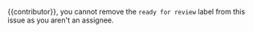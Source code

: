 {{contributor}}, you cannot remove the `ready for review` label from this issue as you aren't an assignee.
